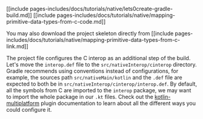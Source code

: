 [[include pages-includes/docs/tutorials/native/lets0create-gradle-build.md]]
[[include pages-includes/docs/tutorials/native/mapping-primitive-data-types-from-c-code.md]]

You may also download the project skeleton directly from 
[[include pages-includes/docs/tutorials/native/mapping-primitive-data-types-from-c-link.md]]


The project file configures the C interop as an additional step of the build.
Let's move the `interop.def` file to the `src/nativeInterop/cinterop` directory.
Gradle recommends using conventions instead of configurations,
for example, the sources path `src/nativeMain/kotlin` and the 
`.def` file are expected to both be in `src/nativeInterop/cinterop/interop.def`.
By default, all the symbols from C are imported to the `interop` package,
we may want to import the whole package in our `.kt` files.
Check out the [kotlin-multiplatform](/docs/reference/building-mpp-with-gradle.html)
plugin documentation to learn about all the different ways you could configure it.
